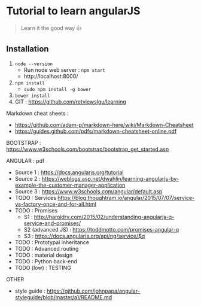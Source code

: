 # Tutorial to learn angularJS

> Learn it the good way :+1:

## Installation
1. ``` node --version ```
    * Run node web server : ```npm start```
    * http://localhost:8000/
2. ``` npm install ```
    * ```sudo npm install -g bower```
3. ``` bower install ```
4. GIT :
https://github.com/retviewslgu/learning




Markdown cheat sheets :
- https://github.com/adam-p/markdown-here/wiki/Markdown-Cheatsheet
- https://guides.github.com/pdfs/markdown-cheatsheet-online.pdf

BOOTSTRAP :
https://www.w3schools.com/bootstrap/bootstrap_get_started.asp

ANGULAR :
pdf
- Source 1 : https://docs.angularjs.org/tutorial
- Source 2 : https://weblogs.asp.net/dwahlin/learning-angularjs-by-example-the-customer-manager-application
- Source 3 : https://www.w3schools.com/angular/default.asp
- TODO : Services https://blog.thoughtram.io/angular/2015/07/07/service-vs-factory-once-and-for-all.html
- TODO : Promises
    * S1 : http://haroldrv.com/2015/02/understanding-angularjs-q-service-and-promises/
    * S2 (advanced JS) : https://toddmotto.com/promises-angular-q
    * S3 : https://docs.angularjs.org/api/ng/service/$q
- TODO : Prototypal inheritance
- TODO : Advanced routing
- TODO : material design
- TODO : Python back-end
- TODO (low) : TESTING



OTHER
- style guide : https://github.com/johnpapa/angular-styleguide/blob/master/a1/README.md


